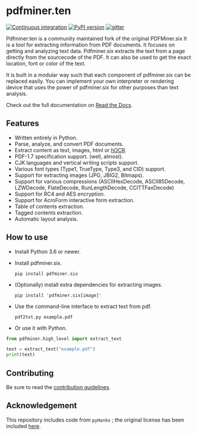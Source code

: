 pdfminer.ten
============

[![Continuous integration](https://github.com/pdfminer/pdfminer.six/actions/workflows/actions.yml/badge.svg)](https://github.com/pdfminer/pdfminer.six/actions/workflows/actions.yml)
[![PyPI version](https://img.shields.io/pypi/v/pdfminer.six.svg)](https://pypi.python.org/pypi/pdfminer.six/)
[![gitter](https://badges.gitter.im/pdfminer-six/Lobby.svg)](https://gitter.im/pdfminer-six/Lobby?utm_source=badge&utm_medium)


Pdfminer.ten is a community maintained fork of the original PDFMiner.six It is a tool for extracting information from PDF
documents. It focuses on getting and analyzing text data. Pdfminer.six extracts the text from a page directly from the
sourcecode of the PDF. It can also be used to get the exact location, font or color of the text.

It is built in a modular way such that each component of pdfminer.six can be replaced easily. You can implement your own
interpreter or rendering device that uses the power of pdfminer.six for other purposes than text analysis.

Check out the full documentation on
[Read the Docs](https://pdfminersix.readthedocs.io).


Features
--------

* Written entirely in Python.
* Parse, analyze, and convert PDF documents.
* Extract content as text, images, html or [hOCR](https://en.wikipedia.org/wiki/HOCR).
* PDF-1.7 specification support. (well, almost).
* CJK languages and vertical writing scripts support.
* Various font types (Type1, TrueType, Type3, and CID) support.
* Support for extracting images (JPG, JBIG2, Bitmaps).
* Support for various compressions (ASCIIHexDecode, ASCII85Decode, LZWDecode, FlateDecode, RunLengthDecode,
  CCITTFaxDecode)
* Support for RC4 and AES encryption.
* Support for AcroForm interactive form extraction.
* Table of contents extraction.
* Tagged contents extraction.
* Automatic layout analysis.

How to use
----------

* Install Python 3.6 or newer.
* Install pdfminer.six.

  `pip install pdfminer.six`

* (Optionally) install extra dependencies for extracting images.

  `pip install 'pdfminer.six[image]'`

* Use the command-line interface to extract text from pdf.

  `pdf2txt.py example.pdf`

* Or use it with Python. 

```python
from pdfminer.high_level import extract_text

text = extract_text("example.pdf")
print(text)
```

Contributing
------------

Be sure to read the [contribution guidelines](https://github.com/pdfminer/pdfminer.six/blob/master/CONTRIBUTING.md). 

Acknowledgement
---------------

This repository includes code from `pyHanko` ; the original license has been included [here](/docs/licenses/LICENSE.pyHanko).
